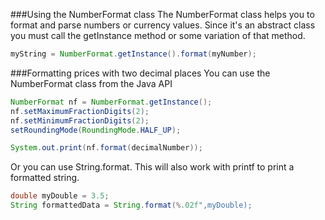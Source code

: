 ###Using the NumberFormat class
The NumberFormat class helps you to format and parse numbers or currency values. Since it's an abstract class you must call the getInstance method or some variation of that method.
 
```java
myString = NumberFormat.getInstance().format(myNumber);
```

###Formatting prices with two decimal places
You can use the NumberFormat class from the Java API

```java
NumberFormat nf = NumberFormat.getInstance();
nf.setMaximumFractionDigits(2);
nf.setMinimumFractionDigits(2);
setRoundingMode(RoundingMode.HALF_UP);

System.out.print(nf.format(decimalNumber));
```

Or you can use String.format. This will also work with printf to print a formatted string.

```java
double myDouble = 3.5;
String formattedData = String.format(%.02f",myDouble);
```
